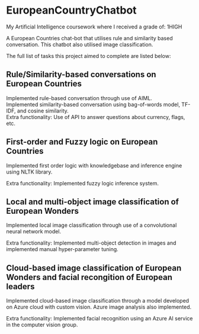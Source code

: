 # EuropeanCountryChatbot
My Artificial Intelligence coursework where I received a grade of: 1HIGH

A European Countries chat-bot that utilises rule and similarity based conversation.
This chatbot also utilised image classification.

The full list of tasks this project aimed to complete are listed below:

## Rule/Similarity-based conversations on European Countries
Implemented rule-based conversation through use of AIML.  
Implemented similarity-based conversation using bag-of-words model, TF-IDF, and cosine similarity.  
Extra functionality: Use of API to answer questions about currency, flags, etc.

## First-order and Fuzzy logic on European Countries
Implemented first order logic with knowledgebase and inference engine using NLTK library.

Extra functionality: Implemented fuzzy logic inference system.

## Local and multi-object image classification of European Wonders
Implemented local image classification through use of a convolutional neural network model.

Extra functionality: Implemented multi-object detection in images and implemented manual hyper-parameter tuning.

## Cloud-based image classification of European Wonders and facial recongition of European leaders
Implemented cloud-based image classification through a model developed on Azure cloud with custom vision. Azure image analysis also implemented.

Extra functionality: Implemented facial recognition using an Azure AI service in the computer vision group.


